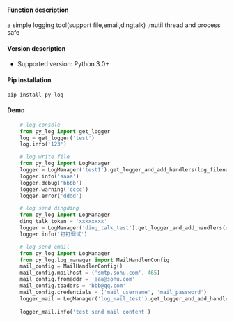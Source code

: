 #### Function description
a simple logging tool(support file,email,dingtalk) ,mutil thread and process safe

#### Version description
* Supported version: Python 3.0+

#### Pip installation
```shell
pip install py-log
```

#### Demo
```python
    # log console 
    from py_log import get_logger
    log = get_logger('test')
    log.info('123')
```

```python
    # log write file
    from py_log import LogManager
    logger = LogManager('test1').get_logger_and_add_handlers(log_filename='test1.log')
    logger.info('aaaa')
    logger.debug('bbbb')
    logger.warning('cccc')
    logger.error('dddd')
```

```python
    # log send dingding
    from py_log import LogManager
    ding_talk_token = 'xxxxxxxx'
    logger = LogManager('ding_talk_test').get_logger_and_add_handlers(ding_talk_token=ding_talk_token)
    logger.info('钉钉调试')
```

```python
    # log send email
    from py_log import LogManager
    from py_log.log_manager import MailHandlerConfig
    mail_config = MailHandlerConfig()
    mail_config.mailhost = ('smtp.sohu.com', 465)
    mail_config.fromaddr = 'aaa@sohu.com'
    mail_config.toaddrs = 'bbb@qq.com'
    mail_config.credentials = ('mail_username', 'mail_password')
    logger_mail = LogManager('log_mail_test').get_logger_and_add_handlers(mail_handler_config=mail_config,
                                                                          is_add_mail_handler=True)
    logger_mail.info('test send mail content')
```

